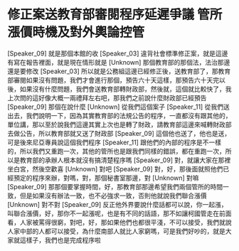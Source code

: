 # 修正案送教育部審閱程序延遲爭議 管所漲價時機及對外輿論控管

[Speaker_09] 就是那個本館的收
[Speaker_03] 違背社會標準修正案，就是這邊有寫在報告裡面，就是現在情形就是
[Unknown] 那個教育部的那個法，法治那邊還是要修改
[Speaker_03] 所以就是公務組這邊已經修正後，送教育部了，那教育部審閱如果沒有問題，我們才會進行那個，預告六十天這樣，那預告六十天完以後，如果沒有什麼問題，我們會送教育部轉財政部，然後就，這個就比較快了，我上次問的這好像大概一兩禮拜左右吧，那我們之前說什麼財政部已經預告
[Speaker_09] 那個在說什麼
[Unknown] 從我們這個案子
[Speaker_11] 從我們送出去，我們說明一下，因為其實教育部的法規公告的程序，一直都沒有跟其他的，單位講，那以至於說我們這邊其實上次也是轉了財政，請教育部這邊來喊轉財政部去做公告，所以教育部就又送了財政部
[Speaker_09] 這個他也送了，他也是送，可是後來尼亞專員說這個我們程序
[Speaker_11] 跟他們的內部的程序是不一樣的，所以我們又重跑一次，其他的管所也是跟我們同樣的錯誤，都在重跑一次，所以是教育部的承辦人根本就沒有搞清楚程序嗎
[Speaker_09] 對，就讓大家在那裡坐白宮，然後空歡喜
[Unknown] 對吧
[Speaker_09] 對，好，那後面就照他們已經預定的程序來辦，對嗎，對，那個秘書室那邊，對
[Unknown] 對嘛
[Speaker_09] 那那個要掌握時間，好，那教育部那邊希望我們兩個管所的時間一致，但是如果沒有辦法一致，也不必強求一致，否則他就說我們聯合漲價
[Unknown] 對不對
[Speaker_09] 反正他外界要說什麼話都可以說，你一起漲，叫聯合漲價，好，那你不一起漲呢，也是有不同的話語，那不如讓柯國管走在前面看，人家被罵得很窮，對吧，好，那如果他們也都很平淺，不可以接受，我們就說人家中部的人都可以接受，為什麼南部人就比人家窮嗎，可是我們好吵的，就是大家就這樣子，我們也是完成程序啦